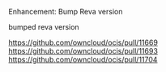 Enhancement: Bump Reva version

bumped reva version

https://github.com/owncloud/ocis/pull/11669
https://github.com/owncloud/ocis/pull/11693
https://github.com/owncloud/ocis/pull/11704
